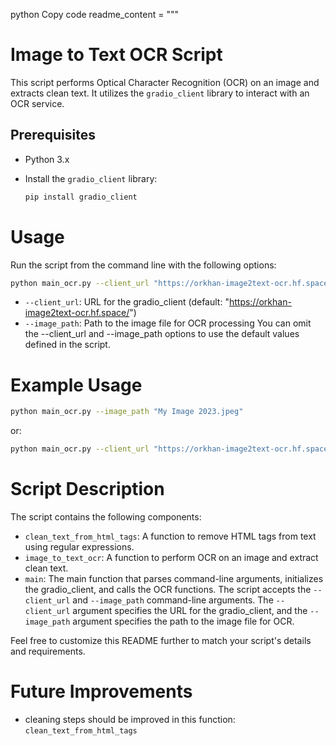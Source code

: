 python
Copy code
readme_content = """
# Image to Text OCR Script

This script performs Optical Character Recognition (OCR) on an image and extracts clean text. It utilizes the `gradio_client` library to interact with an OCR service.

## Prerequisites

- Python 3.x
- Install the `gradio_client` library:

  ```bash
  pip install gradio_client
  ```

# Usage
Run the script from the command line with the following options:

  ```bash
python main_ocr.py --client_url "https://orkhan-image2text-ocr.hf.space/" --image_path "path/to/your/image.jpg"
```
* `--client_url`: URL for the gradio_client (default: "https://orkhan-image2text-ocr.hf.space/")
* `--image_path`: Path to the image file for OCR processing
You can omit the --client_url and --image_path options to use the default values defined in the script.

# Example Usage
```bash
python main_ocr.py --image_path "My Image 2023.jpeg"
```
or:
```bash
python main_ocr.py --client_url "https://orkhan-image2text-ocr.hf.space/" --image_path "C:\Users\your_username\Downloads\some_pic_with_text.jpeg"
```

# Script Description
The script contains the following components:

- `clean_text_from_html_tags`: A function to remove HTML tags from text using regular expressions.
- `image_to_text_ocr`: A function to perform OCR on an image and extract clean text.
- `main`: The main function that parses command-line arguments, initializes the gradio_client, and calls the OCR functions.
The script accepts the `--client_url` and `--image_path` command-line arguments. The `--client_url` argument specifies the URL for the gradio_client, and the `--image_path` argument specifies the path to the image file for OCR.

Feel free to customize this README further to match your script's details and requirements.

# Future Improvements
- cleaning steps should be improved in this function: `clean_text_from_html_tags`
